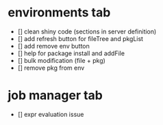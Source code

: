 # environments tab
- [] clean shiny code (sections in server definition)
- [] add refresh button for fileTree and pkgList
- [] add remove env button
- [] help for package install and addFile
- [] bulk modification (file + pkg)
- [] remove pkg from env

# job manager tab

- [] expr evaluation issue